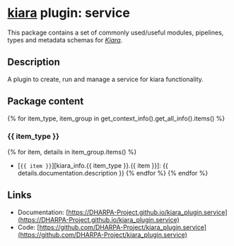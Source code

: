 # [**kiara**](https://dharpa.org/kiara.documentation) plugin: service

This package contains a set of commonly used/useful modules, pipelines, types and metadata schemas for [*Kiara*](https://github.com/DHARPA-project/kiara).

## Description

A plugin to create, run and manage a service for kiara functionality.

## Package content

{% for item_type, item_group in get_context_info().get_all_info().items() %}

### {{ item_type }}
{% for item, details in item_group.items() %}
- [`{{ item }}`][kiara_info.{{ item_type }}.{{ item }}]: {{ details.documentation.description }}
{% endfor %}
{% endfor %}

## Links

 - Documentation: [https://DHARPA-Project.github.io/kiara_plugin.service](https://DHARPA-Project.github.io/kiara_plugin.service)
 - Code: [https://github.com/DHARPA-Project/kiara_plugin.service](https://github.com/DHARPA-Project/kiara_plugin.service)
